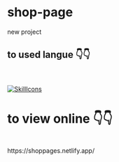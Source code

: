 # shop-page
new project

<h2>to used langue 👇👇</h2>
<br/>


[![SkillIcons](https://skillicons.dev/icons?i=html,js)](https://skillicons.dev)<br/>



<h1>to view online 👇👇</h1>
<br/>
https://shoppages.netlify.app/
